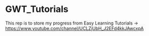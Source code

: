 GWT_Tutorials
=============

This rep is to store my progress from Easy Learning Tutorials -> https://www.youtube.com/channel/UCLZjUbH_J2EFd4kkJAwcxpA
